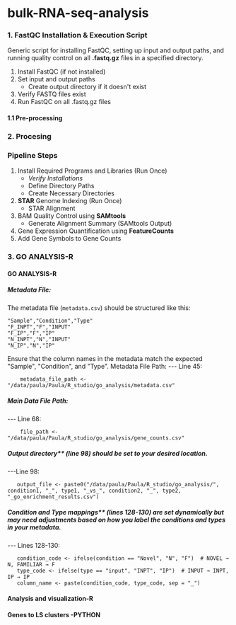 # bulk-RNA-seq-analysis
### 1. FastQC Installation & Execution Script
Generic script for installing FastQC, setting up input and output paths, and running quality control on all **.fastq.gz** files in a specified directory.
1. Install FastQC (if not installed)
2. Set input and output paths
   + Create output directory if it doesn't exist
4. Verify FASTQ files exist
5. Run FastQC on all .fastq.gz files
#### 1.1 Pre-processing
### 2. Procesing
### **Pipeline Steps**  

1. Install Required Programs and Libraries (Run Once)
   + *Verify Installations*
   +  Define Directory Paths
   + Create Necessary Directories  
2. **STAR** Genome Indexing (Run Once)
   + STAR Alignment
3. BAM Quality Control using **SAMtools**
   + Generate Alignment Summary (SAMtools Output)  
5. Gene Expression Quantification using **FeatureCounts**  
6. Add Gene Symbols to Gene Counts

### 3. GO ANALYSIS-R

#### GO ANALYSIS-R

##### Metadata File:
The metadata file (`metadata.csv`) should be structured like this:

```csv
"Sample","Condition","Type"
"F_INPT","F","INPUT"
"F_IP","F","IP"
"N_INPT","N","INPUT"
"N_IP","N","IP"
```

Ensure that the column names in the metadata match the expected "Sample", "Condition", and "Type".
Metadata File Path:
--- Line 45: 
```
    metadata_file_path <- "/data/paula/Paula/R_studio/go_analysis/metadata.csv"
```
##### Main Data File Path:
--- Line 68:
```
    file_path <- "/data/paula/Paula/R_studio/go_analysis/gene_counts.csv"
```
##### Output directory** (line 98) should be set to your desired location.
---Line 98:
```
   output_file <- paste0("/data/paula/Paula/R_studio/go_analysis/", condition1, "_", type1, "_vs_", condition2, "_", type2, "_go_enrichment_results.csv")
```

##### Condition and Type mappings** (lines 128-130) are set dynamically but may need adjustments based on how you label the conditions and types in your metadata.
--- Lines 128-130:
```
   condition_code <- ifelse(condition == "Novel", "N", "F")  # NOVEL → N, FAMILIAR → F
   type_code <- ifelse(type == "input", "INPT", "IP")  # INPUT → INPT, IP → IP
   column_name <- paste(condition_code, type_code, sep = "_")
```

#### Analysis and visualization-R
#### Genes to LS clusters -PYTHON
